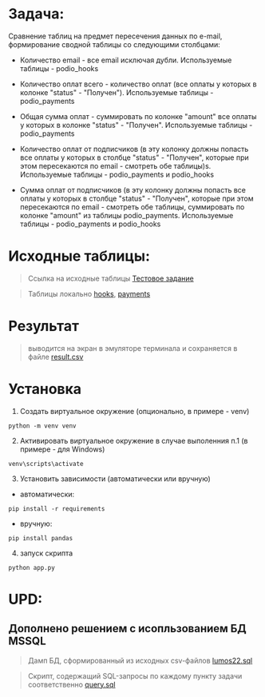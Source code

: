 # Задача:
Сравнение таблиц на предмет пересечения данных по e-mail, формирование сводной таблицы со следующими столбцами:

 - Количество email  - все email исключая дубли.
 Используемые таблицы - podio_hooks

 - Количество оплат всего - количество оплат (все оплаты у которых в колонке "status" - "Получен").
 Используемые таблицы - podio_payments

 - Общая сумма оплат - суммировать по колонке "amount" все оплаты у которых в колонке "status" - "Получен". 
 Используемые таблицы  - podio_payments

 - Количество оплат от подписчиков (в эту колонку должны попасть все оплаты у которых  в столбце "status" - "Получен", которые при этом пересекаются по email - смотреть обе таблицы)s.
 Используемые таблицы - podio_payments и podio_hooks

 - Сумма оплат от подписчиков (в эту колонку должны попасть все оплаты у которых  в столбце "status" - "Получен", которые при этом пересекаются по email - смотреть обе таблицы, суммировать по колонке "amount" из таблицы podio_payments.
 Используемые таблицы - podio_payments и podio_hooks

# Исходные таблицы:
> Ссылка на исходные таблицы
[Тестовое задание](https://drive.google.com/drive/folders/1DWIDav563XJetjCAMf8O9kWoXDqCnIGz)

> Таблицы локально
[hooks](data/podio_hooks_.csv),
[payments](data/podio_payments.csv)

# Результат
> выводится на экран в эмуляторе терминала и сохраняется в файле [result.csv](data/result.csv)

# Установка

1. Создать виртуальное окружение (опционально, в примере - venv)
```
python -m venv venv
```

2. Активировать виртуальное окружение в случае выполенния п.1 (в примере - для Windows)
```
venv\scripts\activate
```

3. Установить зависимости (автоматически или вручную)
- автоматически:
```
pip install -r requirements
```
- вручную:
```
pip install pandas
```

4. запуск скрипта
```
python app.py
```

# UPD:
## Дополнено решением с исопльзованием БД MSSQL
> Дамп БД, сформированный из исходных csv-файлов [lumos22.sql](data/lumos22.sql)

> Скрипт, содержащий SQL-запросы по каждому пункту задачи соответственно [query.sql](data/query.sql)